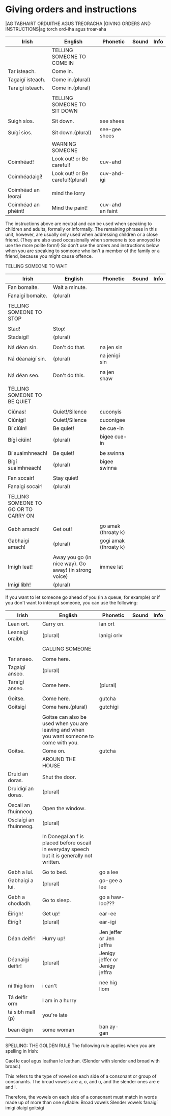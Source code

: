 # Giving orders and instructions

|AG TABHAIRT ORDUITHE AGUS TREORACHA |GIVING
ORDERS AND INSTRUCTIONS|ag torch ord-iha agus troar-aha



|Irish|English|Phonetic|Sound|Info|
|------|-------|--------|-----|----|
||TELLING SOMEONE TO COME IN
|Tar isteach. |Come in.
|Tagaigí isteach. |Come in.(plural)
|Taraigí isteach. |Come in.(plural)
||
||TELLING SOMEONE TO SIT DOWN
||
|Suigh síos. |Sit down.|see shees
|Suígí síos. |Sit down.(plural)|see-gee shees
||WARNING SOMEONE
|Coimhéad! |Look out! or Be careful!|cuv-ahd
|Coimhéadaigí! |Look out! or Be careful!(plural)|cuv-ahd-igi
||
|Coimhéad an leoraí|mind the lorry
|Coimhéad an phéint! |Mind the paint!|cuv-ahd an faint


The instructions above are neutral and can be used when speaking to children and adults, formally or informally.
The remaining phrases in this unit, however, are usually only used when addressing children or a close friend. (They are also used occasionally when someone is too annoyed to use the more polite form!)
So don't use the orders and instructions below when you are speaking to someone who isn't a member of the family or a friend, because you might cause offence.


TELLING SOMEONE TO WAIT


|Irish|English|Phonetic|Sound|Info|
|------|-------|--------|-----|----|
|Fan bomaite. |Wait a minute.
|Fanaigí bomaite.|(plural)
||
|TELLING SOMEONE TO STOP
||
|Stad! |Stop!
|Stadaigí!|(plural)
||
|Ná déan sin. |Don't do that.|na jen sin
|Ná déanaigí sin.|(plural)|na jenigi sin
||
|Ná déan seo. |Don't do this.|na jen shaw
||
|TELLING SOMEONE TO BE QUIET
||
|Ciúnas! |Quiet!/Silence|cuoonyis
|Ciúnigí! |Quiet!/Silence|cuoonigee
|Bí ciúin! |Be quiet!|be cue-in
|Bígí ciúin!|(plural)|bigee cue-in
||
|Bí suaimhneach! |Be quiet!|be swinna
|Bígí suaimhneach!|(plural)|bigee swinna
||
|Fan socair! |Stay quiet!
|Fanaigí socair!|(plural)
||
|TELLING SOMEONE TO GO OR TO CARRY ON
||
|Gabh amach! |Get out!|go amak (throaty k)
|Gabhaigí amach!|(plural)|gogi amak (throaty k)
||
|Imigh leat! |Away you go (in nice way).  Go away! (in strong voice)|immee lat
|Imigí libh!|(plural)

If you want to let someone go ahead of you (in a queue, for example) or if you don't want to interupt someone, you can use the following:


|Irish|English|Phonetic|Sound|Info|
|------|-------|--------|-----|----|
|Lean ort. |Carry on.|lan ort
|Leanaigí oraibh.|(plural)|lanigi oriv
||
||CALLING SOMEONE
||
|Tar anseo. |Come here.
|Tagaigí anseo.|(plural)
|Taraigí anseo. |Come here.|(plural)
||
|Goitse. |Come here.|gutcha
|Goitsigí |Come here.(plural)|gutchigi
||
||Goitse can also be used when you are leaving and when you want someone to come with you.
|Goitse. |Come on.|gutcha
||AROUND THE HOUSE
|Druid an doras. |Shut the door.
|Druidigí an doras.|(plural)
||
|Oscail an fhuinneog. |Open the window.
|Osclaígí an fhuinneog.|(plural)
||
||In Donegal an f is placed before oscail in everyday speech but it is generally not written.
||
|Gabh a luí. |Go to bed.|go a lee
|Gabhaigí a luí.|(plural)|go-gee a lee
||
|Gabh a chodladh. |Go to sleep.|go a haw-loo???
||
|Éirigh! |Get up!|ear-ee
|Éirígí!|(plural)|ear-igi
||
|Déan deifir! |Hurry up!|Jen jeffer or Jen jeffra
|Déanaigí deifir!|(plural)|Jenigy jeffer or Jenigy jeffra
||
|ní thig liom|i can't|nee hig liom
|Tá deifir orm|I am in a hurry
|tá sibh mall (p)|you're late
|bean éigin|some woman|ban ay-gan


SPELLING: THE GOLDEN RULE
The following rule applies when you are spelling in Irish:

Caol le caol agus leathan le leathan.
(Slender with slender and broad with broad.)

This refers to the type of vowel on each side of a consonant or group of consonants. The broad vowels are a, o, and u, and the slender ones are e and i.

Therefore, the vowels on each side of a consonant must match in words made up of more than one syllable:
Broad vowels	Slender vowels
fanaigí	imigí
ólaigí	goitsigí